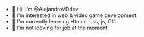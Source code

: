 - 👋 Hi, I’m @AlejandroVDdev
- 👀 I’m interested in web & video game development.
- 🌱 I’m currently learning Htmml, css, js, C#.
- 💼 I’m not looking for job at the moment.

<!---
AlejandroVDdev/AlejandroVDdev is a ✨ special ✨ repository because its `README.md` (this file) appears on your GitHub profile.
You can click the Preview link to take a look at your changes.
--->

